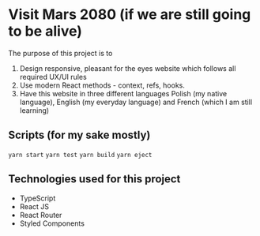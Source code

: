 # Visit Mars 2080 (if we are still going to be alive)

The purpose of this project is to
1. Design responsive, pleasant for the eyes website which follows all required UX/UI rules
2. Use modern React methods - context, refs, hooks. 
3. Have this website in three different languages Polish (my native language), English (my everyday language) and French (which I am still learning)

## Scripts (for my sake mostly)
`yarn start`
`yarn test`
`yarn build`
`yarn eject`

## Technologies used for this project
- TypeScript
- React JS
- React Router
- Styled Components